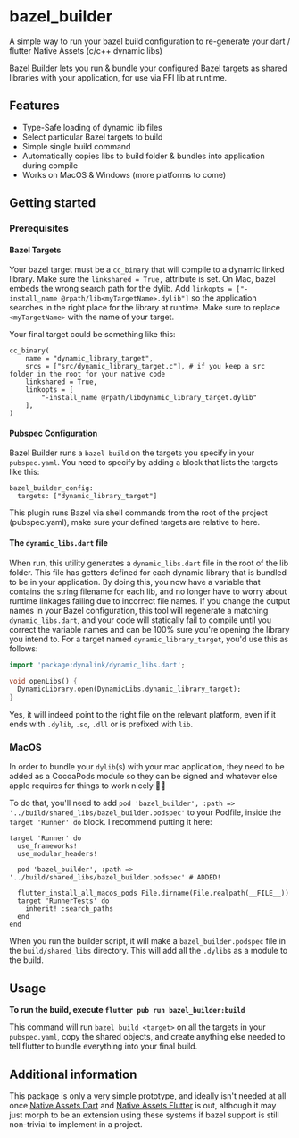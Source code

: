 # bazel_builder
A simple way to run your bazel build configuration to re-generate your dart / flutter Native Assets (c/c++ dynamic libs)

<!--
This README describes the package. If you publish this package to pub.dev,
this README's contents appear on the landing page for your package.

For information about how to write a good package README, see the guide for
[writing package pages](https://dart.dev/guides/libraries/writing-package-pages).

For general information about developing packages, see the Dart guide for
[creating packages](https://dart.dev/guides/libraries/create-library-packages)
and the Flutter guide for
[developing packages and plugins](https://flutter.dev/developing-packages).
-->

Bazel Builder lets you run & bundle your configured Bazel targets as shared libraries with your application, for use via FFI lib at runtime. 

## Features

- Type-Safe loading of dynamic lib files
- Select particular Bazel targets to build
- Simple single build command
- Automatically copies libs to build folder & bundles into application during compile
- Works on MacOS & Windows (more platforms to come)

## Getting started

### Prerequisites

#### Bazel Targets

Your bazel target must be a `cc_binary` that will compile to a dynamic linked library. Make sure the `linkshared = True,` attribute is set. On Mac, bazel embeds the wrong search path for the dylib. Add `linkopts = ["-install_name @rpath/lib<myTargetName>.dylib"]` so the application searches in the right place for the library at runtime. Make sure to replace `<myTargetName>` with the name of your target.

Your final target could be something like this:
```starlark
cc_binary(
    name = "dynamic_library_target",
    srcs = ["src/dynamic_library_target.c"], # if you keep a src folder in the root for your native code
    linkshared = True,
    linkopts = [
        "-install_name @rpath/libdynamic_library_target.dylib"
    ],
)
```

#### Pubspec Configuration

Bazel Builder runs a `bazel build` on the targets you specify in your `pubspec.yaml`. You need to specify by adding a block that lists the targets like this:

```starlark
bazel_builder_config:
  targets: ["dynamic_library_target"]
```

This plugin runs Bazel via shell commands from the root of the project (pubspec.yaml), make sure your defined targets are relative to here.

#### The `dynamic_libs.dart` file

When run, this utility generates a `dynamic_libs.dart` file in the root of the lib folder. This file has getters defined for each dynamic library that is bundled to be in your application. By doing this, you now have a variable that contains the string filename for each lib, and no longer have to worry about runtime linkages failing due to incorrect file names. If you change the output names in your Bazel configuration, this tool will regenerate a matching `dynamic_libs.dart`, and your code will statically fail to compile until you correct the variable names and can be 100% sure you're opening the library you intend to. For a target named `dynamic_library_target`, you'd use this as follows:

```dart
import 'package:dynalink/dynamic_libs.dart';

void openLibs() {
  DynamicLibrary.open(DynamicLibs.dynamic_library_target);
}
```

Yes, it will indeed point to the right file on the relevant platform, even if it ends with `.dylib`, `.so`, `.dll` or is prefixed with `lib`.

### MacOS

In order to bundle your `dylib`(s) with your mac application, they need to be added as a CocoaPods module so they can be signed and whatever else apple requires for things to work nicely 🤷‍♀️

To do that, you'll need to add `pod 'bazel_builder', :path => '../build/shared_libs/bazel_builder.podspec'` to your Podfile, inside the `target 'Runner' do` block. I recommend putting it here:
```podspec
target 'Runner' do
  use_frameworks!
  use_modular_headers!

  pod 'bazel_builder', :path => '../build/shared_libs/bazel_builder.podspec' # ADDED!

  flutter_install_all_macos_pods File.dirname(File.realpath(__FILE__))
  target 'RunnerTests' do
    inherit! :search_paths
  end
end
```

When you run the builder script, it will make a `bazel_builder.podspec` file in the `build/shared_libs` directory. This will add all the `.dylib`s as a module to the build.

## Usage

**To run the build, execute `flutter pub run bazel_builder:build`**

This command will run `bazel build <target>` on all the targets in your `pubspec.yaml`, copy the shared objects, and create anything else needed to tell flutter to bundle everything into your final build.

## Additional information

This package is only a very simple prototype, and ideally isn't needed at all once [Native Assets Dart](https://github.com/dart-lang/sdk/issues/50565) and [Native Assets Flutter](https://github.com/flutter/flutter/issues/129757) is out, although it may just morph to be an extension using these systems if bazel support is still non-trivial to implement in a project.
